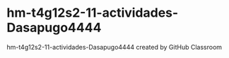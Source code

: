 # hm-t4g12s2-11-actividades-Dasapugo4444
hm-t4g12s2-11-actividades-Dasapugo4444 created by GitHub Classroom
